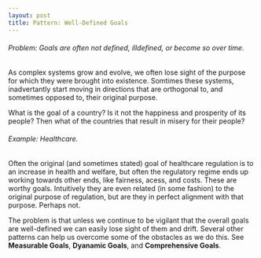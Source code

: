 ```yaml
---
layout: post
title: Pattern: Well-Defined Goals
---
```



###### Problem: Goals are often not defined, illdefined, or become so over time.

As complex systems grow and evolve, we often lose sight of the purpose for which they were brought into existence. Somtimes these systems, inadvertantly start moving in directions that are orthogonal to, and sometimes opposed to, their original purpose.

What is the goal of a country? Is it not the happiness and prosperity of its people? Then what of the countries that result in misery for their people?

###### Example: Healthcare.
Often the original (and sometimes stated) goal of healthcare regulation is to an increase in health and welfare, but often the regulatory regime ends up working towards other ends, like fairness, acess, and costs. These are worthy goals. Intuitively they are even related (in some fashion) to the original purpose of regulation, but are they in perfect alignment with that purpose. Perhaps not.

The problem is that unless we continue to be vigilant that the overall goals are well-defined we can easily lose sight of them and drift. Several other patterns can help us overcome some of the obstacles as we do this. See **Measurable Goals**, **Dyanamic Goals**, and **Comprehensive Goals**.
